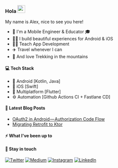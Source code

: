 ### Hola <img src="https://media.giphy.com/media/hvRJCLFzcasrR4ia7z/giphy.gif" width="25px">

My name is Alex, nice to see you here!

- 📱 I'm a Mobile Engineer & Educator 🎓
- 👨‍💻 I build beautiful experiences for Android & iOS
- 👨‍🏫 Teach App Development
- ✈️ Travel whenever I can
- 💚 And love Trekking in the mountains

#### 💻 Tech Stack
- 🤖 Android [Kotlin, Java]
- 🍎 iOS [Swift]
- 📱 Multiplatform [Flutter]
- ⚙️ Automation [Github Actions CI + Fastlane CD]

#### 📕 Latest Blog Posts
<!-- BLOG-POST-LIST:START -->
- [OAuth2 in Android — Authorization Code
Flow](https://medium.com/l-r-engineering/oauth2-in-android-authorization-code-flow-ffc4355dd473?source=rss-18ecf9ef4d5b------2)
- [Migrating Retrofit to
Ktor](https://medium.com/l-r-engineering/migrating-retrofit-to-ktor-93bdaf58d7d4?source=rss-18ecf9ef4d5b------2)
<!-- BLOG-POST-LIST:END -->

#### ⚡️ What I've been up to
<!-- INSTAGRAM-FEED:START -->
<!-- INSTAGRAM-FEED:END -->

#### 💬 Stay in touch
<p>
    <a href="https://twitter.com/alqueraf" target="_blank"><img alt="Twitter"
            src="https://img.shields.io/badge/twitter-%231DA1F2.svg?&style=for-the-badge&logo=twitter&logoColor=white" /></a>
    <a href="https://medium.com/@alqueraf" target="_blank"><img alt="Medium"
            src="https://img.shields.io/badge/medium-%2312100E.svg?&style=for-the-badge&logo=medium&logoColor=white" /></a>
    <a href="https://www.instagram.com/alqueraf" target="_blank"><img alt="Instagram"
            src="https://img.shields.io/badge/instagram-%23E4405F.svg?&style=for-the-badge&logo=instagram&logoColor=white" /></a>
    <a href="https://www.linkedin.com/in/alexqueudot" target="_blank"><img alt="LinkedIn"
            src="https://img.shields.io/badge/linkedin-%230077B5.svg?&style=for-the-badge&logo=linkedin&logoColor=white" /></a>
</p>